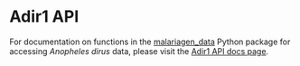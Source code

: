# Adir1 API

For documentation on functions in the [malariagen_data](https://github.com/malariagen/malariagen-data-python) Python package for accessing *Anopheles dirus* data, please visit the [Adir1 API docs page](https://malariagen.github.io/malariagen-data-python/latest/Adir1.html).
